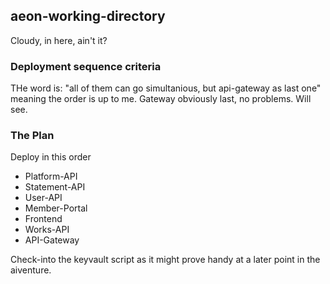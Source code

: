 ## aeon-working-directory

Cloudy, in here, ain't it?

### Deployment sequence criteria

THe word is: "all of them can go simultanious, but api-gateway as last one" meaning the order is up to me. Gateway obviously last, no problems. Will see.

### The Plan

Deploy in this order

* Platform-API
* Statement-API
* User-API
* Member-Portal
* Frontend
* Works-API
* API-Gateway

Check-into the keyvault script as it might prove handy at a later point in the aiventure.